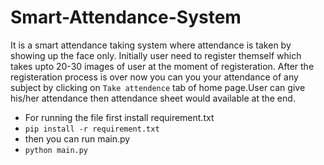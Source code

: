 # Smart-Attendance-System
It is a smart attendance taking system where attendance is taken by showing up the face only.
Initially user need to register themself which takes upto 20-30 images of user at the moment of registeration. After the registeration process is over now you can you your attendance of any subject by clicking on `Take attendence` tab of home page.User can give his/her attendance then attendance sheet would available at the end.


- For running the file first install requirement.txt
- `pip install -r requirement.txt`
- then you can run main.py
- `python main.py`
